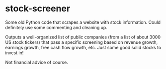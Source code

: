 # stock-screener

Some old Python code that scrapes a website with stock information. Could definitely use some commenting and cleaning up.

Outputs a well-organized list of public companies (from a list of about 3000 US stock tickers) that pass a specific screening based on revenue growth, earnings growth, free cash flow growth, etc. Just some good solid stocks to invest in! 

Not financial advice of course.
